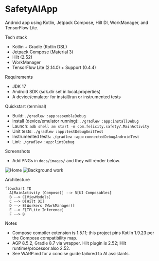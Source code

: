 # SafetyAIApp

Android app using Kotlin, Jetpack Compose, Hilt DI, WorkManager, and TensorFlow Lite.

Tech stack
- Kotlin + Gradle (Kotlin DSL)
- Jetpack Compose (Material 3)
- Hilt (2.52)
- WorkManager
- TensorFlow Lite (2.14.0) + Support (0.4.4)

Requirements
- JDK 17
- Android SDK (sdk.dir set in local.properties)
- A device/emulator for install/run or instrumented tests

Quickstart (terminal)
- Build: `./gradlew :app:assembleDebug`
- Install (device/emulator running): `./gradlew :app:installDebug`
- Launch: `adb shell am start -n com.felicity.safety/.MainActivity`
- Unit tests: `./gradlew :app:testDebugUnitTest`
- Instrumented tests: `./gradlew :app:connectedDebugAndroidTest`
- Lint: `./gradlew :app:lintDebug`

Screenshots
- Add PNGs in `docs/images/` and they will render below.

![Home](docs/images/home.png)
![Background work](docs/images/worker.png)

Architecture
```mermaid
flowchart TD
  A[MainActivity (Compose)] --> B[UI Composables]
  B --> C[ViewModels]
  C --> D[Hilt DI]
  D --> E[Workers (WorkManager)]
  E --> F[TFLite Inference]
  F --> B
```

Notes
- Compose compiler extension is 1.5.11; this project pins Kotlin 1.9.23 per the Compose compatibility map.
- AGP 8.5.2, Gradle 8.7 via wrapper. Hilt plugin is 2.52; Hilt runtime/processor also 2.52.
- See WARP.md for a concise guide tailored to AI assistants.
